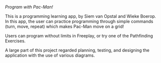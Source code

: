 *Program with Pac-Man!*

This is a programming learning app, by Siem van Opstal and Wieke Boerop.
In this app, the user can practice programming through simple commands (turn, move, repeat) which makes Pac-Man move on a grid!

Users can program without limits in Freeplay, or try one of the Pathfinding Exercises.

A large part of this project regarded planning, testing, and designing the application with the use of various diagrams.
